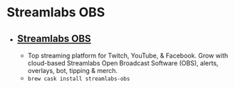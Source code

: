 # Streamlabs OBS
- [Streamlabs OBS](https://streamlabs.com/)
  - 
  - Top streaming platform for Twitch, YouTube, & Facebook. Grow with cloud-based Streamlabs Open Broadcast Software (OBS), alerts, overlays, bot, tipping & merch.
  - `brew cask install streamlabs-obs`
